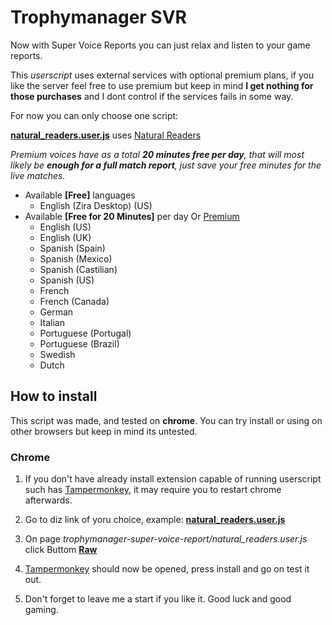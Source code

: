 # Trophymanager SVR

Now with Super Voice Reports you can just relax and listen to your game reports.

This *userscript* uses external services with optional premium plans, if you like the server feel free to use premium but keep in mind **I get nothing for those purchases** and I dont control if the services fails in some way.

For now you can only choose one script:

[**natural_readers.user.js**](https://github.com/etnepres/trophymanager-super-voice-report/blob/master/natural_readers.user.js) uses [Natural Readers](https://www.naturalreaders.com/)

*Premium voices have as a total **20 minutes free per day**, that will most likely be **enough for a full match report**, just save your free minutes for the live matches.*

- Available **[Free]** languages
    - English (Zira Desktop) (US)
- Available **[Free for 20 Minutes]** per day Or [Premium](https://www.naturalreaders.com/webapp.html#upgrade)
    - English (US)
    - English (UK)
    - Spanish (Spain)
    - Spanish (Mexico)
    - Spanish (Castilian)
    - Spanish (US)
    - French
    - French (Canada)
    - German
    - Italian
    - Portuguese (Portugal)
    - Portuguese (Brazil)
    - Swedish
    - Dutch

## How to install

This script was made, and tested on **chrome**. You can try install or using on other browsers but keep in mind its untested.

### Chrome

1. If you don't have already install extension capable of running userscript such has [Tampermonkey](https://chrome.google.com/webstore/detail/tampermonkey/dhdgffkkebhmkfjojejmpbldmpobfkfo?hl=en), it may require you to restart chrome afterwards.

2. Go to diz link of yoru choice, example: [**natural_readers.user.js**](https://github.com/etnepres/trophymanager-super-voice-report/blob/master/natural_readers.user.js) 

3. On page *trophymanager-super-voice-report/natural_readers.user.js* click Buttom [**Raw**](https://raw.githubusercontent.com/etnepres/trophymanager-super-voice-report/master/natural_readers.user.js)

4. [Tampermonkey](https://chrome.google.com/webstore/detail/tampermonkey/dhdgffkkebhmkfjojejmpbldmpobfkfo?hl=en) should now be opened, press install and go on test it out.

5. Don't forget to leave me a start if you like it. Good luck and good gaming.
